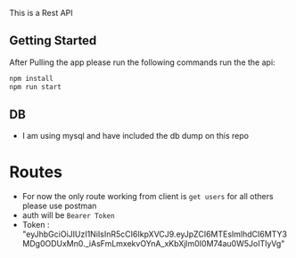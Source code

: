 This is a Rest API

## Getting Started
After Pulling the app please run the following commands run the the api:

```bash
npm install
npm run start
```

## DB 
- I am using mysql and have included the db dump on this repo

# Routes 
- For now the only route working from client is `get users` for all others please use postman
- auth will be `Bearer Token` 
- Token : "eyJhbGciOiJIUzI1NiIsInR5cCI6IkpXVCJ9.eyJpZCI6MTEsImlhdCI6MTY3MDg0ODUxMn0._iAsFmLmxekvOYnA_xKbXjlm0I0M74au0W5JoITlyVg"
